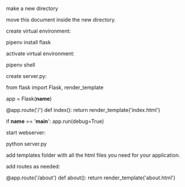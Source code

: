  make a new directory

 move this document inside the new directory.

 create virtual environment:

pipenv install flask

 activate virtual environment:

pipenv shell

 create server.py:

from flask import Flask, render_template

app = Flask(__name__)

@app.route('/')
def index():
    return render_template('index.html')


if __name__ == '__main__':
    app.run(debug=True)
    
 start webserver:

python server.py

 add templates folder with all the html files you need for your application.

 add routes as needed:

@app.route('/about')
def about():
    return render_template('about.html')